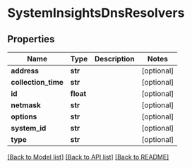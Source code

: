 # SystemInsightsDnsResolvers

## Properties
Name | Type | Description | Notes
------------ | ------------- | ------------- | -------------
**address** | **str** |  | [optional] 
**collection_time** | **str** |  | [optional] 
**id** | **float** |  | [optional] 
**netmask** | **str** |  | [optional] 
**options** | **str** |  | [optional] 
**system_id** | **str** |  | [optional] 
**type** | **str** |  | [optional] 

[[Back to Model list]](../README.md#documentation-for-models) [[Back to API list]](../README.md#documentation-for-api-endpoints) [[Back to README]](../README.md)

